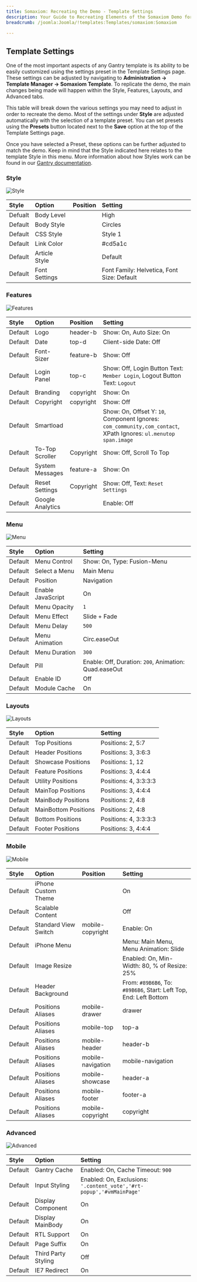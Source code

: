 ```yaml
---
title: Somaxiom: Recreating the Demo - Template Settings
description: Your Guide to Recreating Elements of the Somaxiom Demo for Joomla
breadcrumb: /joomla:Joomla/!templates:Templates/somaxiom:Somaxiom

---
```


Template Settings
-----

One of the most important aspects of any Gantry template is its ability to be easily customized using the settings preset in the Template Settings page. These settings can be adjusted by navigating to **Administration -> Template Manager -> Somaxiom Template**. To replicate the demo, the main changes being made will happen within the Style, Features, Layouts, and Advanced tabs. 

This table will break down the various settings you may need to adjust in order to recreate the demo. Most of the settings under **Style** are adjusted automatically with the selection of a template preset. You can set presets using the **Presets** button located next to the **Save** option at the top of the Template Settings page.

Once you have selected a Preset, these options can be further adjusted to match the demo. Keep in mind that the Style indicated here relates to the template Style in this menu. More information about how Styles work can be found in our [Gantry documentation][Style].

### Style

![Style](setstyle.jpeg)

|  Style  |     Option    | Position |                  Setting                   |
| :------ | :------------ | :------- | :----------------------------------------- |
| Defualt | Body Level    |          | High                                       |
| Default | Body Style    |          | Circles                                    |
| Default | CSS Style     |          | Style 1                                    |
| Default | Link Color    |          | #cd5a1c                                    |
| Default | Article Style |          | Default                                    |
| Default | Font Settings |          | Font Family: Helvetica, Font Size: Default |

### Features

![Features](setfeatures.jpeg)

|  Style  |      Option      |  Position |                                                     Setting                                                      |
| :------ | :--------------- | :-------- | :--------------------------------------------------------------------------------------------------------------- |
| Default | Logo             | header-b  | Show: On, Auto Size: On                                                                                          |
| Default | Date             | top-d     | Client-side Date: Off                                                                                            |
| Default | Font-Sizer       | feature-b | Show: Off                                                                                                        |
| Default | Login Panel      | top-c     | Show: Off, Login Button Text: `Member Login`, Logout Button Text: `Logout`                                       |
| Default | Branding         | copyright | Show: On                                                                                                         |
| Default | Copyright        | copyright | Show: Off                                                                                                        |
| Default | Smartload        |           | Show: On, Offset Y: `10`, Component Ignores: `com_community,com_contact`, XPath Ignores: `ul.menutop span.image` |
| Default | To-Top Scroller  | Copyright | Show: Off, Scroll To Top                                                                                         |
| Default | System Messages  | feature-a | Show: On                                                                                                         |
| Default | Reset Settings   | Copyright | Show: Off, Text: `Reset Settings`                                                                                |
| Default | Google Analytics |           | Enable: Off                                                                                                      |

### Menu

![Menu](setmenu.jpeg)

|  Style  |       Option      |                        Setting                        |
| :------ | :---------------- | :---------------------------------------------------- |
| Default | Menu Control      | Show: On, Type: Fusion-Menu                           |
| Default | Select a Menu     | Main Menu                                             |
| Default | Position          | Navigation                                            |
| Default | Enable JavaScript | On                                                    |
| Default | Menu Opacity      | `1`                                                   |
| Default | Menu Effect       | Slide + Fade                                          |
| Default | Menu Delay        | `500`                                                 |
| Default | Menu Animation    | Circ.easeOut                                          |
| Default | Menu Duration     | `300`                                                 |
| Default | Pill              | Enable: Off, Duration: `200`, Animation: Quad.easeOut |
| Default | Enable ID         | Off                                                   |
| Default | Module Cache      | On                                                    |

### Layouts

![Layouts](setlayouts.jpeg)

|  Style  |        Option        |        Setting        |
| :------ | :------------------- | :-------------------- |
| Default | Top Positions        | Positions: 2, 5:7     |
| Default | Header Positions     | Positions: 3, 3:6:3   |
| Default | Showcase Positions   | Positions: 1, 12      |
| Default | Feature Positions    | Positions: 3, 4:4:4   |
| Default | Utility Positions    | Positions: 4, 3:3:3:3 |
| Default | MainTop Positions    | Positions: 3, 4:4:4   |
| Default | MainBody Positions   | Positions: 2, 4:8     |
| Default | MainBottom Positions | Positions: 2, 4:8     |
| Default | Bottom Positions     | Positions: 4, 3:3:3:3 |
| Default | Footer Positions     | Positions: 3, 4:4:4   |

### Mobile

![Mobile](setmobile.jpeg)

|  Style  |        Option        |      Position     |                              Setting                              |
| :------ | :------------------- | :---------------- | :---------------------------------------------------------------- |
| Default | iPhone Custom Theme  |                   | On                                                                |
| Default | Scalable Content     |                   | Off                                                               |
| Default | Standard View Switch | mobile-copyright  | Enable: On                                                        |
| Default | iPhone Menu          |                   | Menu: Main Menu, Menu Animation: Slide                            |
| Default | Image Resize         |                   | Enabled: On, Min-Width: 80, % of Resize: 25%                      |
| Default | Header Background    |                   | From: `#89B6B6`, To: `#89B6B6`, Start: Left Top, End: Left Bottom |
| Default | Positions Aliases    | mobile-drawer     | drawer                                                            |
| Default | Positions Aliases    | mobile-top        | top-a                                                             |
| Default | Positions Aliases    | mobile-header     | header-b                                                          |
| Default | Positions Aliases    | mobile-navigation | mobile-navigation                                                 |
| Default | Positions Aliases    | mobile-showcase   | header-a                                                          |
| Default | Positions Aliases    | mobile-footer     | footer-a                                                          |
| Default | Positions Aliases    | mobile-copyright  | copyright                                                         |

### Advanced

![Advanced](setadvanced.jpeg)

|  Style  |        Option       |                               Setting                                |
| :------ | :------------------ | :------------------------------------------------------------------- |
| Default | Gantry Cache        | Enabled: On, Cache Timeout: `900`                                    |
| Default | Input Styling       | Enabled: On, Exclusions: `'.content_vote','#rt-popup','#vmMainPage'` |
| Default | Display Component   | On                                                                   |
| Default | Display MainBody    | On                                                                   |
| Default | RTL Support         | On                                                                   |
| Default | Page Suffix         | On                                                                   |
| Default | Third Party Styling | Off                                                                  |
| Default | IE7 Redirect        | On                                                                   |

[demo25]: assets/Somaxiom.jpg
[menu]: ../../start/menu.md
[Style]: http://docs.gantry.org/gantry4/configure
[Somaxiom2]: assets/Somaxiom.jpeg